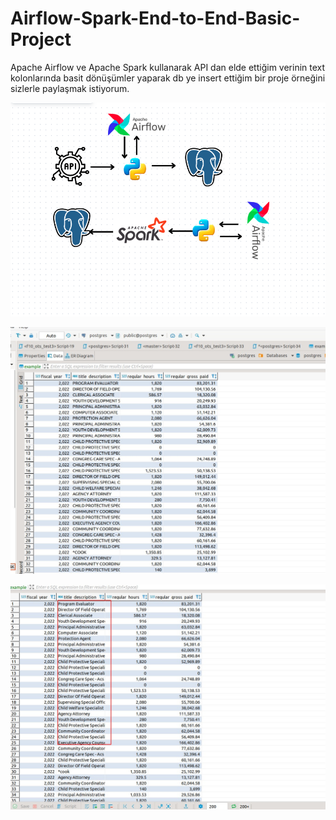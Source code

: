 # Airflow-Spark-End-to-End-Basic-Project
Apache Airflow ve Apache Spark kullanarak API dan elde ettiğim verinin text kolonlarında basit dönüşümler yaparak db ye insert ettiğim bir proje örneğini sizlerle paylaşmak istiyorum.

![proje görseli](images/2023-10-02_13-24.png)


![proje görseli](images/staging.jpeg)


![proje görseli](images/summary.jpeg)
